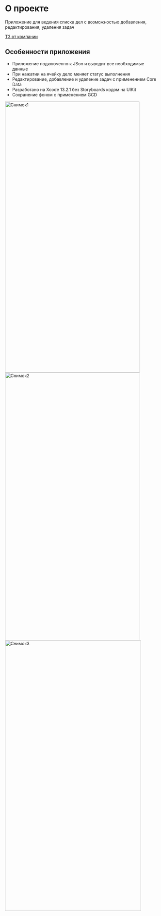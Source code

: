 # О проекте
Приложение для ведения списка дел с возможностью добавления, редактирования, удаления задач

[ТЗ от компании](https://docs.360.yandex.ru/docs/view?url=ya-disk-public%3A%2F%2FG%2FsBR6g5Su%2Bg4Zy0ZkTVj1hNBMeYtITlpegRQjC63%2FkFs0N5tUcPNvX4Ibd6OM62sLK2WbwBkR%2F%2FqfmVHoPilw%3D%3D&name=Effective%20Mobile%20IOS%20Тестовое%20задание%20(1).pdf)

## Особенности приложения
- Приложение подключенно к JSon и выводит все необходимые данные
- При нажатии на ячейку дело меняет статус выполнения
- Редактирование, добавление и удаление задач с применением Core Data
- Разработано на Xcode 13.2.1 без Storyboards кодом на UIKit
- Сохранение фоном с применением GCD

<img width="443" height="890" alt="Снимок1" src="https://github.com/user-attachments/assets/c39478e1-96e4-48b9-9721-f9557fa3d68b" />


<img width="445" height="880" alt="Снимок2" src="https://github.com/user-attachments/assets/b217ee5b-3037-4a54-938a-8fb0f8930efa" />
<img width="448" height="889" alt="Снимок3" src="https://github.com/user-attachments/assets/7c90cf6a-b252-4f25-baad-dbf32ff4ff31" />
